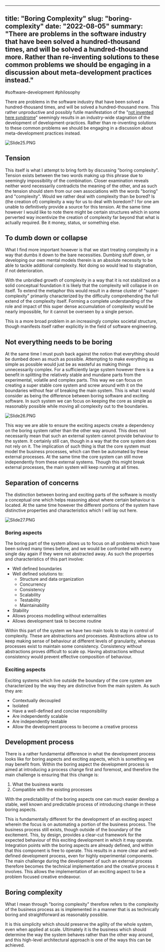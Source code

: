 
---
title: "Boring Complexity"
slug: "boring-complexity"
date: "2022-08-05"
summary: "There are problems in the software industry that have been solved a hundred-thousand times, and will be solved a hundred-thousand more. Rather than re-inventing solutions to these common problems we should be engaging in a discussion about meta-development practices instead."
---

#software-development #philosophy

There are problems in the software industry that have been solved a hundred-thousand times, and will be solved a hundred-thousand more. This rather unproductive and possibly futile manifestation of the "[not invented here syndrome](https://en.wikipedia.org/wiki/Not_invented_here)" seemingly results in an industry-wide stagnation of the development of development-practices. Rather than re-inventing solutions to these common problems we should be engaging in a discussion about meta-development practices instead.

![Slide25.PNG](/uploads/Slide25_4adbfb8ee1.PNG)

## Tension
This itself is what I attempt to bring forth by discussing "boring complexity". Tension exists between the two words making up this phrase due to seemingly impossibility of the combination. Closer examination reveals neither word necessarily contradicts the meaning of the other, and as such the tension should stem from our own associations with the words "boring" and "complexity". Would we rather deal with complexity than be bored? Is (the creation of) complexity a way for us to deal with boredom? I for one am unable to definitively provide a source for this tension. At the same time however I would like to note there might be certain structures which in some perverted way incentivize the creation of complexity far beyond that what is actually required. Be it money, status, or something else.

## To dumb down or collapse
What I find more important however is that we start treating complexity in a way that dumbs it down to the bare necessities. Dumbing stuff down, or developing our own mental models therein is an absolute necessity to be able to tackle additional complexity. Not doing so would lead to stagnation, if not deterioration.

With the unbridled growth of complexity in a way that it is not stabilized on a solid conceptual foundation it is likely that the complexity will collapse in on itself. To extend the metaphor this would result in a dense cluster of "super-complexity" primarily characterized by the difficulty comprehending the full extend of the complexity itself. Forming a complete understanding of the role and impact of this super dense accumulation of complexity would be nearly impossible, for it cannot be overseen by a single person.

This is a more broad problem in an increasingly complex societal structure, though manifests itself rather explicitly in the field of software engineering.

## Not everything needs to be boring
At the same time I must push back against the notion that everything should be dumbed down as much as possible. Attempting to make everything as simple as possible would just be as wasteful as making things unnecessarily complex. For a sufficiently large system however there is a benefit in splitting the relatively stable and mundane parts from the experimental, volatile and complex parts. This way we can focus on creating a super stable core system and screw around with it on the boundaries without fear of breaking the main system. This is what I would consider as being the difference between boring software and exciting software. In such system we can focus on keeping the core as simple as reasonably possible while moving all complexity out to the boundaries.

![Slide26.PNG](/uploads/Slide26_52e1aa0061.PNG)

This way we are able to ensure the exciting aspects create a dependency on the boring system rather than the other way around. This does not necessarily mean that such an external system cannot provide behaviour to the system. It certainly still can, though in a way that the core system does not rely on it. The implication of such thing is that the core system must model the business processes, which can then be automated by these external processes. At the same time the core system can still move independently from these external systems. Though this might break external processes, the main system will keep running at all times.

## Separation of concerns
The distinction between boring and exciting parts of the software is mostly a conceptual one which helps reasoning about where certain behaviour is located. At the same time however the different portions of the system have distinctive properties and characteristics which I will lay out here.

![Slide27.PNG](/uploads/Slide27_0465b46925.PNG)

### Boring aspects
The boring part of the system allows us to focus on all problems which have been solved many times before, and we would be confronted with every single day again if they were not abstracted away. As such the properties and characteristics of this part involve:
- Well defined boundaries
- Well defined solutions to:
    - Structure and data organization
    - Concurrency
    - Consistency
    - Scalability
    - Testability
    - Maintainability
- Stability
- Allows process modelling without externalities
- Allows development task to become routine

Within this part of the system we have two main tools to stay in control of complexity. These are abstractions and processes. Abstractions allow us to keep making sense of behaviour at different levels of granularity, whereas processes exist to maintain some consistency. Consistency without abstractions proves difficult to scale op. Having abstractions without consistency would prevent effective composition of behaviour.

### Exciting aspects
Exciting systems which live outside the boundary of the core system are characterized by the way they are distinctive from the main system. As such they are:
- Contextually decoupled
- Isolated
- Have a well-defined and concise responsibility
- Are independently scalable
- Are independently testable
- Allow the development process to become a creative process

## Development process
There is a rather fundamental difference in what the development process looks like for boring aspects and exciting aspects, which is something we may benefit from. Within the boring aspect the development process is aimed at introducing a process change first and foremost, and therefore the main challenge is ensuring that this change is:

1. What the business wants
2. Compatible with the existing processes

With the predictability of the boring aspects one can much easier develop a stable, well known and predictable process of introducing change in these boring aspects.

This is fundamentally different for the development of an exciting aspect wherein the focus is on automating a portion of the business process. The business process still exists, though outside of the boundary of the excitement. This, by design, provides a clear-cut framework for the expected behaviour of this exciting development in which it may operate. Integration points with the boring aspects are already defined, and within that this component is free to operate. This results in a more clear and well-defined development process, even for highly experimental components. The main challenge during the development of such an external process therefore becomes the technical implementation and the creative process it involves. This allows the implementation of an exciting aspect to be a problem focused creative endeavour.

## Boring complexity
What I mean through "boring complexity" therefore refers to the complexity of the business process as is implemented in a manner that is as technically boring and straightforward as reasonably possible.

It is this simplicity which should preserve the agility of the whole system, even when applied at scale. Ultimately it is the business which should determine the way the system behaves rather than the other way around, and this high-level architectural approach is one of the ways this can be achieved.

